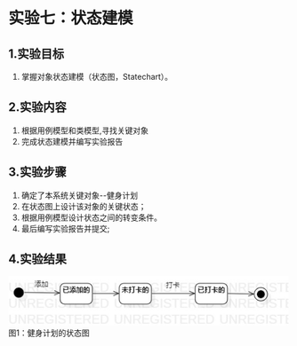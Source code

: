 # 实验七：状态建模

 ## 1.实验目标

 1. 掌握对象状态建模（状态图，Statechart）。

 ## 2.实验内容

   1. 根据用例模型和类模型,寻找关键对象
   2. 完成状态建模并编写实验报告
   
 ## 3.实验步骤

 1. 确定了本系统关键对象--健身计划 
 2. 在状态图上设计该对象的关键状态；
 3. 根据用例模型设计状态之间的转变条件。
 4. 最后编写实验报告并提交;  

 ## 4.实验结果

 ![健身计划状态图](./健身计划状态图.jpg)  
 图1：健身计划的状态图

